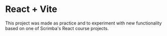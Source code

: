 # React + Vite

This project was made as practice and to experiment with new functionality based on one of Scrimba's React course projects. 
